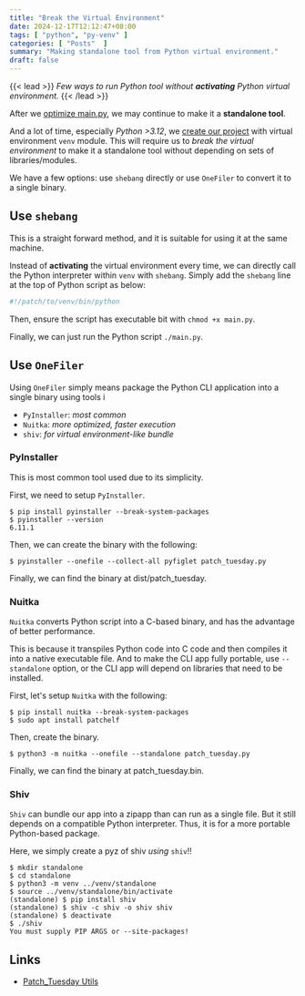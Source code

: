 ```yaml
---
title: "Break the Virtual Environment"
date: 2024-12-17T12:12:47+08:00
tags: [ "python", "py-venv" ]
categories: [ "Posts"  ]
summary: "Making standalone tool from Python virtual environment."
draft: false
---
```

{{< lead >}}
*Few ways to run Python tool without* ***activating*** *Python virtual environment.*
{{< /lead >}}

After we [optimize main.py](/posts/optimize_main/), we may continue to make it a **standalone tool**.

And a lot of time, especially *Python >3.12*, we [create our project](/posts/python_project) with virtual environment `venv` module.
This will require us to *break the virtual environment* to make it a standalone tool without depending on sets of libraries/modules.

We have a few options: use `shebang` directly or use `OneFiler` to convert it to a single binary.


## Use `shebang`

This is a straight forward method, and it is suitable for using it at the same machine.

Instead of **activating** the virtual environment every time, we can directly call the Python interpreter within `venv` with `shebang`.
Simply add the `shebang` line at the top of Python script as below:

```python
#!/patch/to/venv/bin/python
```

Then, ensure the script has executable bit with `chmod +x main.py`.

Finally, we can just run the Python script `./main.py`.

## Use `OneFiler`

Using `OneFiler` simply means package the Python CLI application into a single binary using tools i

 - `PyInstaller`: *most common*
 - `Nuitka`: *more optimized, faster execution*
 - `shiv`: *for virtual environment-like bundle*


### PyInstaller

This is most common tool used due to its simplicity.

First, we need to setup `PyInstaller`.

```console
$ pip install pyinstaller --break-system-packages
$ pyinstaller --version
6.11.1
```

Then, we can create the binary with the following:

```console
$ pyinstaller --onefile --collect-all pyfiglet patch_tuesday.py
```

Finally, we can find the binary at <c2>dist/patch_tuesday</c2>.

### Nuitka

`Nuitka` converts Python script into a C-based binary, and has the advantage of better performance.

This is because it transpiles Python code into C code and then compiles it into a native executable file.
And to make the CLI app fully portable, use `--standalone` option, or the CLI app will depend on libraries that need to be installed.

First, let's setup `Nuitka` with the following: 

```console
$ pip install nuitka --break-system-packages
$ sudo apt install patchelf
```

Then, create the binary.

```console
$ python3 -m nuitka --onefile --standalone patch_tuesday.py
```

Finally, we can find the binary at <c2>patch_tuesday.bin</c2>.

### Shiv

`Shiv` can bundle our app into a zipapp than can run as a single file.
But it still depends on a compatible Python interpreter.
Thus, it is for a more portable Python-based package.

Here, we simply create a <c2>pyz of shiv</c2> *using* `shiv`!!

```console
$ mkdir standalone
$ cd standalone
$ python3 -m venv ../venv/standalone
$ source ../venv/standalone/bin/activate
(standalone) $ pip install shiv
(standalone) $ shiv -c shiv -o shiv shiv
(standalone) $ deactivate
$ ./shiv
You must supply PIP ARGS or --site-packages!

```

## Links 

 - [Patch_Tuesday Utils](https://myseq.blogspot.com/2022/07/patchtuesday-utils.html)

